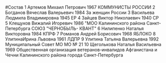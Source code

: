 #Состав
1 Артемов Михаил Петрович 1967 КОММУНИСТЫ РОССИИ
2 Богданов Вячеслав Валерьевич 1984 За женщин России
3 Васильева Людмила Владимировна 1945 ЕР
4 Зайцев Виктор Николаевич 1940 СР
5 Клещуков Вижалий Игоревич 1986 \"МОО Калининского района Санкт-Петербурга СОЮЗ \"ЧЕРНОБЫЛЬ- КВАНТ\"
6 Нилипенко Наталья Викторовна 1984 КПРФ
7 Романов Андрей Борисович 1968 ЯБЛОКО
8 УлитинаИрина Львовна 1961 ЛДПР
9 Улитина Татьяна Валерьевна 1992 Муниципальный Совет МО МО № 21
10 Щеголькова Наталья Васильевна 1969 Общественная организация ветеранов-инвалидов Афганистана и Чечни Калининского района города Санкт-Петербурга
